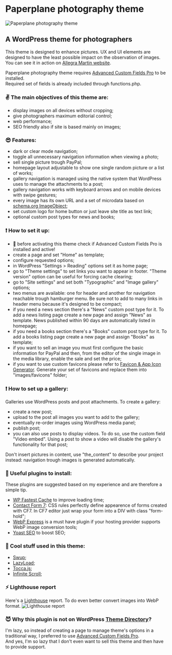 # Paperplane photography theme
![Paperplane photography theme](https://www.paperplanefactory.com/ppuploads/static/github/repository-open-graph-template.jpg)

## A WordPress theme for photographers
This theme is designed to enhance pictures. UX and UI elements are designed to have the least possible impact on the observation of images. You can see it in action on [Allegra Martin website](https://www.allegramartin.it/ "Allegra Martin website").


Paperplane photography theme requires [Advanced Custom Fields Pro](https://www.advancedcustomfields.com/pro/ "Advanced Custom Fields Pro") to be installed.<br/>
Required set of fields is already included through functions.php.<br/>
### :v: The main objectives of this theme are:
* display images on all devices without cropping;
* give photographers maximum editorial control;
* web performance;
* SEO friendly also if site is based mainly on images;

### :sunglasses: Features:
* dark or clear mode navigation;
* toggle all unnecessary navigation information when viewing a photo;
* sell single picture trough PayPal;
* homepage layout adjustable to show one single random picture or a list of works;
* gallery navigation is managed using the native system that WordPress uses to manage the attachments to a post;
* gallery navigation works with keyboard arrows and on mobile devices with swipe gestures;
* every image has its own URL and a set of microdata based on [schema.org ImageObject](https://schema.org/ImageObject "schema.org ImageObject");
* set custom logo for home button or just leave site title as text link;
* optional custom post types for news and books;

### :exclamation: How to set it up:
* :hankey: before activating this theme check if Advanced Custom Fields Pro is installed and active!
* create a page and set "Home" as template;
* configure requested options;
* in WordPress "Settings > Reading" options set it as home page;
* go to "Theme settings" to set links you want to appear in footer. "Theme version" option can be useful for forcing cache clearing;
* go to "Site settings" and set both "Typographic" and "Image gallery" options;
* two menus are available: one for header and another for navigation reachable trough hamburger menu. Be sure not to add to many links in header menu because it's designed to be compact;
* if you need a news section there's a "News" custom post type for it. To add a news listing page create a new page and assign "News" as template. News published within 90 days are automatically listed in homepage;
* if you need a books section there's a "Books" custom post type for it. To add a books listing page create a new page and assign "Books" as template;
* if you want to sell an image you must first configure the basic information for PayPal and then, from the editor of the single image in the media library, enable the sale and set the price;
* if you want to use custom favicons please refer to [Favicon & App Icon Generator](https://www.favicon-generator.org/ "Favicon & App Icon Generator"). Generate your set of favicons and replace them into "images/favicons" folder;

### :exclamation: How to set up a gallery:
Galleries use WordPress posts and post attachments. To create a gallery:
* create a new post;
* upload to the post all images you want to add to the gallery;
* eventually re-order images using WordPress media panel;
* publish post;
* you can also use posts to display videos. To do so, use the custom field "Video embed". Using a post to show a video will disable the gallery's functionality for that post;

Don't insert pictures in content, use "the_content" to describe your project instead: navigation trough images is generated automatically.

### :electric_plug: Useful plugins to install:
These plugins are suggested based on my experience and are therefore a simple tip.
* [WP Fastest Cache](https://it.wordpress.org/plugins/wp-fastest-cache/ "WP Fastest Cache") to improve loading time;
* [Contact Form 7](https://it.wordpress.org/plugins/contact-form-7/ "Contact Form 7"): CSS rules perfectly define appearence of forms created with CF7. In CF7 editor just wrap your form into a DIV with class "form-hold";
* [WebP Express](https://wordpress.org/plugins/webp-express/ "WebP Express") is a must have plugin if your hosting provider supports WebP image conversion tools;
* [Yoast SEO](https://wordpress.org/plugins/wordpress-seo/ "Yoast SEO") to boost SEO;

### :sparkling_heart: Cool stuff used in this theme:
* [Swup](https://swup.js.org/ "Swup");
* [LazyLoad](https://github.com/verlok/lazyload "LazyLoad");
* [Tocca.js](https://gianlucaguarini.com/Tocca.js/ "Tocca.js");
* [Infinite Scroll](https://infinite-scroll.com/ "Infinite Scroll");

### :zap: Lighthouse report
Here's a [Lighthouse](https://developers.google.com/web/tools/lighthouse "Lighthouse") report. To do even better convert images into WebP format.
![Lighthouse report](https://www.paperplanefactory.com/ppuploads/static/github/lighthouse.png)

### :smiling_imp: Why this plugin is not on WordPress [Theme Directory](https://wordpress.org/themes/ "Theme Directory")?
I'm lazy, so instead of creating a page to manage theme's options in a traditional way, I preferred to use [Advanced Custom Fields Pro](https://www.advancedcustomfields.com/resources/including-acf-within-a-plugin-or-theme/ "Advanced Custom Fields Pro").<br />
And yes, I'm so lazy that I don't even want to sell this theme and then have to provide support.<br />

